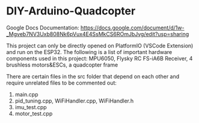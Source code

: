 # DIY-Arduino-Quadcopter

Google Docs Documentation: https://docs.google.com/document/d/1w-_Mgveb7NV3Uxb808Nk6pVux4E4SsMkCS6ROmJbJvg/edit?usp=sharing

This project can only be directly opened on PlatformIO (VSCode Extension) and run on the ESP32.
The following is a list of important hardware components used in this project: MPU6050, Flysky RC FS-iA6B Receiver, 4 brushless motors&ESCs, a quadcopter frame

There are certain files in the src folder that depend on each other and require unrelated files to be commented out: 
1) main.cpp
2) pid_tuning.cpp, WiFiHandler.cpp, WiFiHandler.h
3) imu_test.cpp
4) motor_test.cpp
